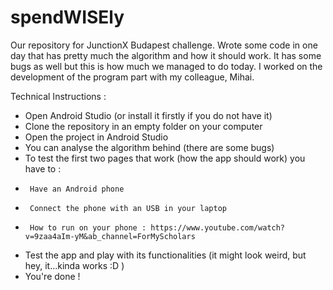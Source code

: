 # spendWISEly
Our repository for JunctionX Budapest challenge. Wrote some code in one day that has pretty much the algorithm and how it should work. It has some bugs as well but this is how much we managed to do today. I worked on the development of the program part with my colleague, Mihai.

Technical Instructions :
 - Open Android Studio (or install it firstly if you do not have it)
 - Clone the repository in an empty folder on your computer
 - Open the project in Android Studio
 - You can analyse the algorithm behind (there are some bugs) 
 - To test the first two pages that work (how the app should work) you have to :
 -      Have an Android phone
 -      Connect the phone with an USB in your laptop
 -      How to run on your phone : https://www.youtube.com/watch?v=9zaa4aIm-yM&ab_channel=ForMyScholars
 - Test the app and play with its functionalities (it might look weird, but hey, it...kinda works :D )
 - You're done !

